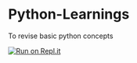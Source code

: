# Python-Learnings
To revise basic python concepts

[![Run on Repl.it](https://repl.it/badge/github/Sushilshah17/Python-Learnings)](https://repl.it/github/Sushilshah17/Python-Learnings)
